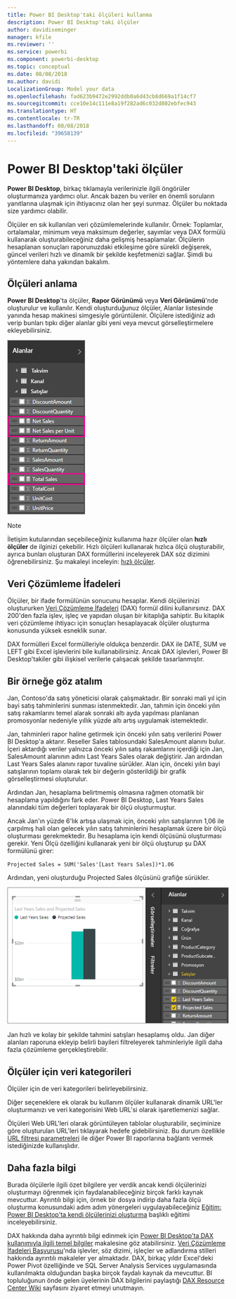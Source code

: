 ```yaml
---
title: Power BI Desktop'taki ölçüleri kullanma
description: Power BI Desktop'taki ölçüler
author: davidiseminger
manager: kfile
ms.reviewer: ''
ms.service: powerbi
ms.component: powerbi-desktop
ms.topic: conceptual
ms.date: 08/08/2018
ms.author: davidi
LocalizationGroup: Model your data
ms.openlocfilehash: fad623b9472e2992ddb0a6d43cb8d669a1f14cf7
ms.sourcegitcommit: cce10e14c111e8a19f282ad6c032d802ebfec943
ms.translationtype: HT
ms.contentlocale: tr-TR
ms.lasthandoff: 08/08/2018
ms.locfileid: "39658139"
---
```

# <a name="measures-in-power-bi-desktop"></a>Power BI Desktop'taki ölçüler

**Power BI Desktop**, birkaç tıklamayla verilerinizle ilgili öngörüler oluşturmanıza yardımcı olur. Ancak bazen bu veriler en önemli soruların yanıtlarına ulaşmak için ihtiyacınız olan her şeyi sunmaz. Ölçüler bu noktada size yardımcı olabilir.

Ölçüler en sık kullanılan veri çözümlemelerinde kullanılır. Örnek: Toplamlar, ortalamalar, minimum veya maksimum değerler, sayımlar veya DAX formülü kullanarak oluşturabileceğiniz daha gelişmiş hesaplamalar. Ölçülerin hesaplanan sonuçları raporunuzdaki etkileşime göre sürekli değişerek, güncel verileri hızlı ve dinamik bir şekilde keşfetmenizi sağlar. Şimdi bu yöntemlere daha yakından bakalım.

## <a name="understanding-measures"></a>Ölçüleri anlama

**Power BI Desktop**'ta ölçüler, **Rapor Görünümü** veya **Veri Görünümü**'nde oluşturulur ve kullanılır. Kendi oluşturduğunuz ölçüler, Alanlar listesinde yanında hesap makinesi simgesiyle görüntülenir. Ölçülere istediğiniz adı verip bunları tıpkı diğer alanlar gibi yeni veya mevcut görselleştirmelere ekleyebilirsiniz.

![](media/desktop-measures/measuresinpbid_measinfieldlist.png)

> [!NOTE]
> İletişim kutularından seçebileceğiniz kullanıma hazır ölçüler olan **hızlı ölçüler** de ilginizi çekebilir. Hızlı ölçüleri kullanarak hızlıca ölçü oluşturabilir, ayrıca bunları oluşturan DAX formüllerini inceleyerek DAX söz dizimini öğrenebilirsiniz. Şu makaleyi inceleyin: [hızlı ölçüler](desktop-quick-measures.md).
> 
> 

## <a name="data-analysis-expressions"></a>Veri Çözümleme İfadeleri

Ölçüler, bir ifade formülünün sonucunu hesaplar. Kendi ölçülerinizi oluştururken [Veri Çözümleme İfadeleri](https://msdn.microsoft.com/library/gg413422.aspx) (DAX) formül dilini kullanırsınız. DAX 200'den fazla işlev, işleç ve yapıdan oluşan bir kitaplığa sahiptir. Bu kitaplık veri çözümleme ihtiyacı için sonuçları hesaplayacak ölçüler oluşturma konusunda yüksek esneklik sunar.

DAX formülleri Excel formülleriyle oldukça benzerdir. DAX ile DATE, SUM ve LEFT gibi Excel işlevlerini bile kullanabilirsiniz. Ancak DAX işlevleri, Power BI Desktop'takiler gibi ilişkisel verilerle çalışacak şekilde tasarlanmıştır.

## <a name="lets-look-at-an-example"></a>Bir örneğe göz atalım
Jan, Contoso'da satış yöneticisi olarak çalışmaktadır. Bir sonraki mali yıl için bayi satış tahminlerini sunması istenmektedir. Jan, tahmin için önceki yılın satış rakamlarını temel alarak sonraki altı ayda yapılması planlanan promosyonlar nedeniyle yıllık yüzde altı artış uygulamak istemektedir.

Jan, tahminleri rapor haline getirmek için önceki yılın satış verilerini Power BI Desktop'a aktarır. Reseller Sales tablosundaki SalesAmount alanını bulur. İçeri aktardığı veriler yalnızca önceki yılın satış rakamlarını içerdiği için Jan, SalesAmount alanının adını Last Years Sales olarak değiştirir. Jan ardından Last Years Sales alanını rapor tuvaline sürükler. Alan için, önceki yılın bayi satışlarının toplamı olarak tek bir değerin gösterildiği bir grafik görselleştirmesi oluşturulur.

Ardından Jan, hesaplama belirtmemiş olmasına rağmen otomatik bir hesaplama yapıldığını fark eder. Power BI Desktop, Last Years Sales alanındaki tüm değerleri toplayarak bir ölçü oluşturmuştur.

Ancak Jan'ın yüzde 6'lık artışa ulaşmak için, önceki yılın satışlarının 1,06 ile çarpılmış hali olan gelecek yılın satış tahminlerini hesaplamak üzere bir ölçü oluşturması gerekmektedir. Bu hesaplama için kendi ölçüsünü oluşturması gerekir. Yeni Ölçü özelliğini kullanarak yeni bir ölçü oluşturup şu DAX formülünü girer:

    Projected Sales = SUM('Sales'[Last Years Sales])*1.06

Ardından, yeni oluşturduğu Projected Sales ölçüsünü grafiğe sürükler.

![](media/desktop-measures/measuresinpbid_lastyearsales.png)

Jan hızlı ve kolay bir şekilde tahmini satışları hesaplamış oldu. Jan diğer alanları raporuna ekleyip belirli bayileri filtreleyerek tahminleriyle ilgili daha fazla çözümleme gerçekleştirebilir.

## <a name="data-categories-for-measures"></a>Ölçüler için veri kategorileri

Ölçüler için de veri kategorileri belirleyebilirsiniz. 

Diğer seçeneklere ek olarak bu kullanım ölçüler kullanarak dinamik URL'ler oluşturmanızı ve veri kategorisini Web URL'si olarak işaretlemenizi sağlar. 

Ölçüleri Web URL'leri olarak görüntüleyen tablolar oluşturabilir, seçiminize göre oluşturulan URL'leri tıklayarak hedefe gidebilirsiniz. Bu durum özellikle [URL filtresi parametreleri](service-url-filters.md) ile diğer Power BI raporlarına bağlantı vermek istediğinizde kullanışlıdır.

## <a name="learn-more"></a>Daha fazla bilgi
Burada ölçülerle ilgili özet bilgilere yer verdik ancak kendi ölçülerinizi oluşturmayı öğrenmek için faydalanabileceğiniz birçok farklı kaynak mevcuttur. Ayrıntılı bilgi için, örnek bir dosya indirip daha fazla ölçü oluşturma konusundaki adım adım yönergeleri uygulayabileceğiniz [Eğitim: Power BI Desktop'ta kendi ölçülerinizi oluşturma](desktop-tutorial-create-measures.md) başlıklı eğitimi inceleyebilirsiniz.  

DAX hakkında daha ayrıntılı bilgi edinmek için [Power BI Desktop'ta DAX kullanımıyla ilgili temel bilgiler](desktop-quickstart-learn-dax-basics.md) makalesine göz atabilirsiniz. [Veri Çözümleme İfadeleri Başvurusu](https://msdn.microsoft.com/library/gg413422.aspx)'nda işlevler, söz dizimi, işleçler ve adlandırma stilleri hakkında ayrıntılı makaleler yer almaktadır. DAX, birkaç yıldır Excel'deki Power Pivot özelliğinde ve SQL Server Analysis Services uygulamasında kullanılmakta olduğundan başka birçok faydalı kaynak da mevcuttur. BI topluluğunun önde gelen üyelerinin DAX bilgilerini paylaştığı [DAX Resource Center Wiki](http://social.technet.microsoft.com/wiki/contents/articles/1088.dax-resource-center.aspx) sayfasını ziyaret etmeyi unutmayın.



